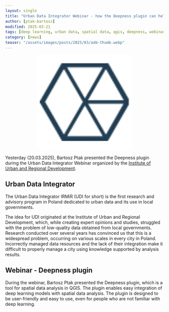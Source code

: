 ```yaml
---
layout: single
title: "Urban Data Integrator Webinar - how the Deepness plugin can help in spatial urban data analysis"
author: [ptak-bartosz]
modified: 2025-03-21
tags: [deep learning, urban data, spatial data, qgis, deepness, webinar]
category: [news]
teaser: "/assets/images/posts/2025/03/adm-thumb.webp"
---
```


<p align="center">
    <img src="/assets/images/posts/2025/03/adm-thumb.webp" height="300px" />
</p>

Yesterday (20.03.2025), Bartosz Ptak presented the Deepness plugin during the Urban Data Integrator Webinar organized by the [Institute of Urban and Regional Development](https://danemiejskie.pl/).

## Urban Data Integrator

The Urban Data Integrator IRMiR (UDI for short) is the first research and advisory program in Poland dedicated to urban data and its use in local governments.

The idea for UDI originated at the Institute of Urban and Regional Development, which, while creating expert opinions and studies, struggled with the problem of low-quality data obtained from local governments. Research conducted over several years has convinced us that this is a widespread problem, occurring on various scales in every city in Poland. Incorrectly managed data resources and the lack of their integration make it difficult to properly manage a city using knowledge supported by analysis results.

## Webinar - Deepness plugin

During the webinar, Bartosz Ptak presented the Deepness plugin, which is a tool for spatial data analysis in QGIS. The plugin enables easy integration of deep learning models with spatial data analysis. The plugin is designed to be user-friendly and easy to use, even for people who are not familiar with deep learning.
